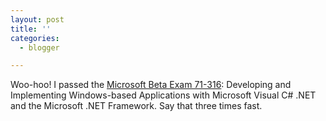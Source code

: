```yaml
---
layout: post
title: ''
categories:
  - blogger

---
```


Woo-hoo!  I passed the <a href="http://www.thecave.com/archive/2002_04_01_archive.asp#75166183">Microsoft Beta Exam 71-316</a>: Developing and Implementing Windows-based Applications with Microsoft Visual C# .NET and the Microsoft .NET Framework.  Say that three times fast.
